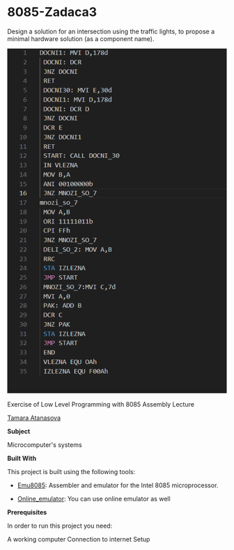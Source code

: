 # 8085-Zadaca3

Design a solution for an intersection using the
traffic lights, to propose a minimal hardware solution
(as a component name).


![Screenshot (1)](https://github.com/tamaraatanasova/8085-Zadaca1/blob/main/image1.png)

Exercise of Low Level Programming with 8085 Assembly Lecture



[Tamara Atanasova ](https://github.com/tamaraatanasova)



**Subject**

Microcomputer's systems

**Built With**

This project is built using the following tools:

- [Emu8085](https://8085-emulator.soft112.com/download.html): Assembler and emulator for the Intel 8085 microprocessor.

- [Online_emulator](https://www.sim8085.com/): You can use online emulator as well

**Prerequisites**

In order to run this project you need:

A working computer
Connection to internet
Setup
